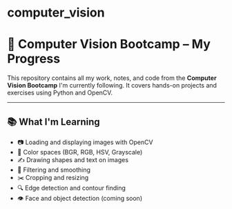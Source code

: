# computer_vision
# 🧠 Computer Vision Bootcamp – My Progress

This repository contains all my work, notes, and code from the **Computer Vision Bootcamp** I'm currently following. It covers hands-on projects and exercises using Python and OpenCV.

---

## 📚 What I'm Learning

- 📷 Loading and displaying images with OpenCV
- 🎨 Color spaces (BGR, RGB, HSV, Grayscale)
- ✍️ Drawing shapes and text on images
- 🧹 Filtering and smoothing
- ✂️ Cropping and resizing
- 🔍 Edge detection and contour finding
- 👁️ Face and object detection (coming soon)


